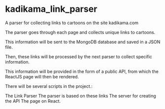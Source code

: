 # kadikama_link_parser
A parser for collecting links to cartoons on the site kadikama.com 

The parser goes through each page and collects unique links to cartoons.

This information will be sent to the MongoDB database and saved in a JSON file.

Then, these links will be processed by the next parser to collect specific information.

This information will be provided in the form of a public API, from which the ReactJS page will then be rendered.

There will be several scripts in the project.:

The Link Parser
The parser is based on these links
The server for creating the API
The page on React.

